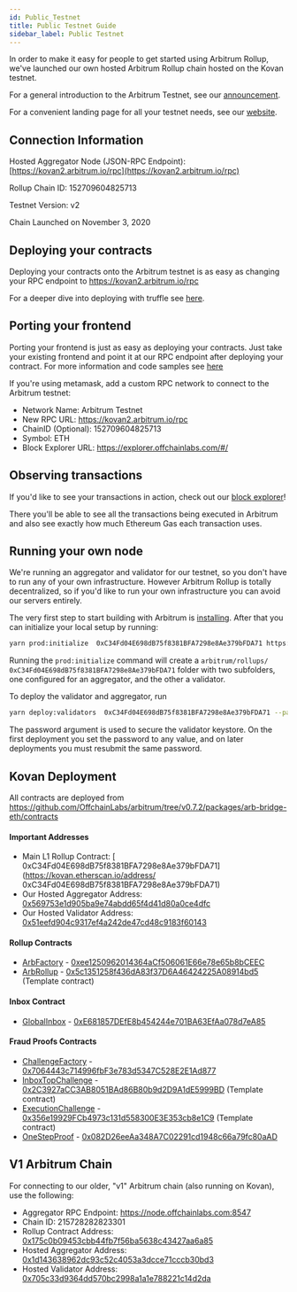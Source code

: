```yaml
---
id: Public_Testnet
title: Public Testnet Guide
sidebar_label: Public Testnet
---
```


In order to make it easy for people to get started using Arbitrum Rollup, we've launched our own hosted Arbitrum Rollup chain hosted on the Kovan testnet.

For a general introduction to the Arbitrum Testnet, see our [announcement](https://medium.com/offchainlabs/arbitrum-rollup-testnet-full-featured-and-open-to-all-da3255b562ea).

For a convenient landing page for all your testnet needs, see our [website](https://arbitrum.io/testnet/).

## Connection Information

Hosted Aggregator Node (JSON-RPC Endpoint): [https://kovan2.arbitrum.io/rpc](https://kovan2.arbitrum.io/rpc)

Rollup Chain ID: 152709604825713

Testnet Version: v2

Chain Launched on November 3, 2020

## Deploying your contracts

Deploying your contracts onto the Arbitrum testnet is as easy as changing your RPC endpoint to https://kovan2.arbitrum.io/rpc

For a deeper dive into deploying with truffle see [here](Contract_Deployment.md).

## Porting your frontend

Porting your frontend is just as easy as deploying your contracts. Just take your existing frontend and point it at our RPC endpoint after deploying your contract. For more information and code samples see [here](Frontend_Integration.md)

If you're using metamask, add a custom RPC network to connect to the Arbitrum testnet:

- Network Name: Arbitrum Testnet
- New RPC URL: https://kovan2.arbitrum.io/rpc
- ChainID (Optional): 152709604825713
- Symbol: ETH
- Block Explorer URL: https://explorer.offchainlabs.com/#/

## Observing transactions

If you'd like to see your transactions in action, check out our [block explorer](https://explorer.offchainlabs.com/#/chain/kovan-alpha)!

There you'll be able to see all the transactions being executed in Arbitrum and also see exactly how much Ethereum Gas each transaction uses.

## Running your own node

We're running an aggregator and validator for our testnet, so you don't have to run any of your own infrastructure. However Arbitrum Rollup is totally decentralized, so if you'd like to run your own infrastructure you can avoid our servers entirely.

The very first step to start building with Arbitrum is [installing](Installation.md). After that you can initialize your local setup by running:

```bash
yarn prod:initialize  0xC34Fd04E698dB75f8381BFA7298e8Ae379bFDA71 https://kovan.infura.io/v3/YOUR_INFURA_API_ID
```

Running the `prod:initialize` command will create a `arbitrum/rollups/ 0xC34Fd04E698dB75f8381BFA7298e8Ae379bFDA71` folder with two subfolders, one configured for an aggregator, and the other a validator.

To deploy the validator and aggregator, run

```bash
yarn deploy:validators  0xC34Fd04E698dB75f8381BFA7298e8Ae379bFDA71 --password=[password]
```

The password argument is used to secure the validator keystore. On the first deployment you set the password to any value, and on later deployments you must resubmit the same password.

## Kovan Deployment

All contracts are deployed from https://github.com/OffchainLabs/arbitrum/tree/v0.7.2/packages/arb-bridge-eth/contracts

#### Important Addresses

- Main L1 Rollup Contract: [ 0xC34Fd04E698dB75f8381BFA7298e8Ae379bFDA71](https://kovan.etherscan.io/address/ 0xC34Fd04E698dB75f8381BFA7298e8Ae379bFDA71)
- Our Hosted Aggregator Address: [0x569753e1d905ba9e74abdd65f4d41d80a0ce4dfc](https://kovan.etherscan.io/address/0x1d143638962dc93c52c4053a3dcce71cccb30bd3)
- Our Hosted Validator Address: [0x51eefd904c9317ef4a242de47cd48c9183f60143](https://kovan.etherscan.io/address/0x705c33d9364dd570bc2998a1a1e788221c14d2da)

#### Rollup Contracts

- [ArbFactory](https://github.com/OffchainLabs/arbitrum/blob/v0.7.2/packages/arb-bridge-eth/contracts/rollup/ArbFactory.sol) - [0xee1250962014364aCf506061E66e78e65b8bCEEC](https://kovan.etherscan.io/address/0xee1250962014364aCf506061E66e78e65b8bCEEC)
- [ArbRollup](https://github.com/OffchainLabs/arbitrum/blob/v0.7.2/packages/arb-bridge-eth/contracts/rollup/ArbRollup.sol) - [0x5c1351258f436dA83f37D6A46424225A08914bd5](https://kovan.etherscan.io/address/0x5c1351258f436dA83f37D6A46424225A08914bd5) (Template contract)

#### Inbox Contract

- [GlobalInbox](https://github.com/OffchainLabs/arbitrum/blob/v0.7.2/packages/arb-bridge-eth/contracts/inbox/GlobalInbox.sol) - [0xE681857DEfE8b454244e701BA63EfAa078d7eA85](https://kovan.etherscan.io/address/0xE681857DEfE8b454244e701BA63EfAa078d7eA85)

#### Fraud Proofs Contracts

- [ChallengeFactory](https://github.com/OffchainLabs/arbitrum/blob/v0.7.2/packages/arb-bridge-eth/contracts/challenge/ChallengeFactory.sol) - [0x7064443c714996fbF3e783d5347C528E2E1Ad877](https://kovan.etherscan.io/address/0x7064443c714996fbF3e783d5347C528E2E1Ad877)
- [InboxTopChallenge](https://github.com/OffchainLabs/arbitrum/blob/v0.7.2/packages/arb-bridge-eth/contracts/challenge/InboxTopChallenge.sol) - [0x2C3927aCC3AB8051BAd86B80b9d2D9A1dE5999BD](https://kovan.etherscan.io/address/0x2C3927aCC3AB8051BAd86B80b9d2D9A1dE5999BD) (Template contract)
- [ExecutionChallenge](https://github.com/OffchainLabs/arbitrum/blob/v0.7.2/packages/arb-bridge-eth/contracts/challenge/ExecutionChallenge.sol) - [0x356e19929FCb4973c131d558300E3E353cb8e1C9](https://kovan.etherscan.io/address/0x356e19929FCb4973c131d558300E3E353cb8e1C9) (Template contract)
- [OneStepProof](https://github.com/OffchainLabs/arbitrum/blob/v0.7.2/packages/arb-bridge-eth/contracts/arch/OneStepProof.sol) - [0x082D26eeAa348A7C02291cd1948c66a79fc80aAD](https://kovan.etherscan.io/address/0x082D26eeAa348A7C02291cd1948c66a79fc80aAD)

## V1 Arbitrum Chain

For connecting to our older, "v1" Arbitrum chain (also running on Kovan), use the following:

- Aggregator RPC Endpoint: https://node.offchainlabs.com:8547
- Chain ID: 215728282823301
- Rollup Contract Address: [0x175c0b09453cbb44fb7f56ba5638c43427aa6a85](https://kovan.etherscan.io/address/0x175c0b09453cbb44fb7f56ba5638c43427aa6a85)
- Hosted Aggregator Address: [0x1d143638962dc93c52c4053a3dcce71cccb30bd3](https://kovan.etherscan.io/address/0x1d143638962dc93c52c4053a3dcce71cccb30bd3)
- Hosted Validator Address: [0x705c33d9364dd570bc2998a1a1e788221c14d2da](https://kovan.etherscan.io/address/0x705c33d9364dd570bc2998a1a1e788221c14d2da)
